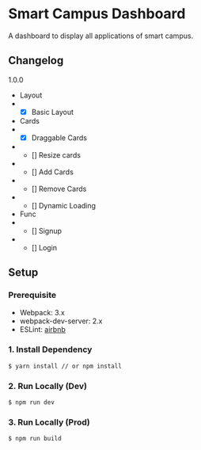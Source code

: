 # Smart Campus Dashboard
A dashboard to display all applications of smart campus.


## Changelog

1.0.0
- Layout
- - [x] Basic Layout
- Cards
- - [x] Draggable Cards
- - [] Resize cards
- - [] Add Cards
- - [] Remove Cards
- - [] Dynamic Loading
- Func
- - [] Signup
- - [] Login


## Setup

### Prerequisite
- Webpack: 3.x
- webpack-dev-server: 2.x
- ESLint: [airbnb](https://github.com/airbnb/javascript/tree/master/packages/eslint-config-airbnb)

### 1. Install Dependency

```
$ yarn install // or npm install
```

### 2. Run Locally (Dev)
```
$ npm run dev
```

### 3. Run Locally (Prod)
```
$ npm run build
```

